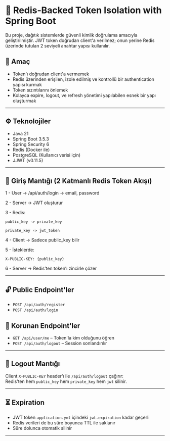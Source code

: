 # 🔐 Redis-Backed Token Isolation with Spring Boot

Bu proje, dağıtık sistemlerde güvenli kimlik doğrulama amacıyla geliştirilmiştir. 
JWT token doğrudan client'a verilmez; onun yerine Redis üzerinde tutulan 2 seviyeli anahtar yapısı kullanılır.

## 🚀 Amaç

- Token'ı doğrudan client'a vermemek
- Redis üzerinden erişilen, izole edilmiş ve kontrollü bir authentication yapısı kurmak
- Token sızıntılarını önlemek
- Kolayca expire, logout, ve refresh yönetimi yapılabilen esnek bir yapı oluşturmak

---

## ⚙️ Teknolojiler

- Java 21
- Spring Boot 3.5.3
- Spring Security 6
- Redis (Docker ile)
- PostgreSQL (Kullanıcı verisi için)
- JJWT (v0.11.5)

---

## 🧠 Giriş Mantığı (2 Katmanlı Redis Token Akışı)

1 - User → /api/auth/login → email, password

2 - Server → JWT oluşturur

3 - Redis:

    public_key -> private_key

    private_key -> jwt_token

4 - Client → Sadece public_key bilir

5 - İsteklerde:

    X-PUBLIC-KEY: {public_key}

6 - Server → Redis’ten token’ı zincirle çözer

---

## 🔓 Public Endpoint'ler

- `POST /api/auth/register`
- `POST /api/auth/login`

## 🔐 Korunan Endpoint'ler

- `GET /api/user/me` – Token'la kim olduğunu öğren
- `POST /api/auth/logout` – Session sonlandırılır

---

## 🔁 Logout Mantığı

Client `X-PUBLIC-KEY` header'ı ile `/api/auth/logout` çağırır:  
Redis’ten hem `public_key` hem `private_key` hem `jwt` silinir.

---

## ⏳ Expiration

- JWT token `application.yml` içindeki `jwt.expiration` kadar geçerli
- Redis verileri de bu süre boyunca TTL ile saklanır
- Süre dolunca otomatik silinir

---
